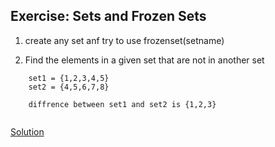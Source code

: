 ## Exercise: Sets and Frozen Sets


1. create any set anf try to use frozenset(setname)


2. Find the elements in a given set that are not in another set


```
    set1 = {1,2,3,4,5}
    set2 = {4,5,6,7,8}

    diffrence between set1 and set2 is {1,2,3}
     
```



[Solution](https://github.com/codebasics/py/blob/master/Basics/Exercise/23_sets_frozensets/23_sets_frozensets.py)
